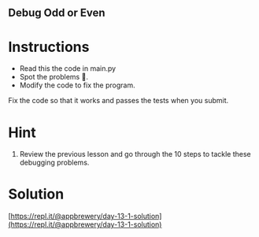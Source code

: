 ## Debug Odd or Even

# Instructions

-   Read this the code in main.py
-   Spot the problems 🐞.
-   Modify the code to fix the program.

Fix the code so that it works and passes the tests when you submit.

# Hint

1. Review the previous lesson and go through the 10 steps to tackle these debugging problems.

# Solution

[https://repl.it/@appbrewery/day-13-1-solution](https://repl.it/@appbrewery/day-13-1-solution)
